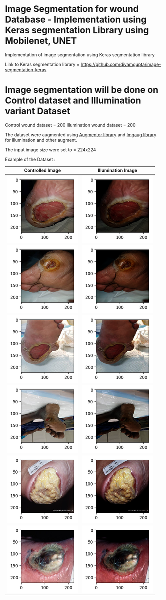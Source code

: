 # Image Segmentation for wound Database - Implementation using Keras segmentation Library using Mobilenet, UNET

Implementation of image segmentation using Keras segmentation library

Link to Keras segmentation library = https://github.com/divamgupta/image-segmentation-keras

# Image segmentation will be done on Control dataset and Illumination variant Dataset

Control wound dataset = 200
Illumination wound dataset = 200

The dataset were augmented using <a href="https://github.com/mdbloice/Augmentor">Augmentor library</a> and <a href="https://github.com/aleju/imgaug">Imgaug library</a> for illumination and other augment.

The input image size were set to = 224x224

Example of the Dataset :

Controlled Image            |  Illumination Image
:-------------------------:|:-------------------------:
![](Comparison/compare2.png)  |  ![](Comparison/compare2_1.png)
![](Comparison/compare3.png)  |  ![](Comparison/compare3_1.png)
![](Comparison/compare4.png)  |  ![](Comparison/compare4_1.png)
![](Comparison/compare5.png)  |  ![](Comparison/compare5_1.png)
![](Comparison/compare6.png)  |  ![](Comparison/compare6_1.png)
![](Comparison/compare7.png)  |  ![](Comparison/compare7_1.png)
